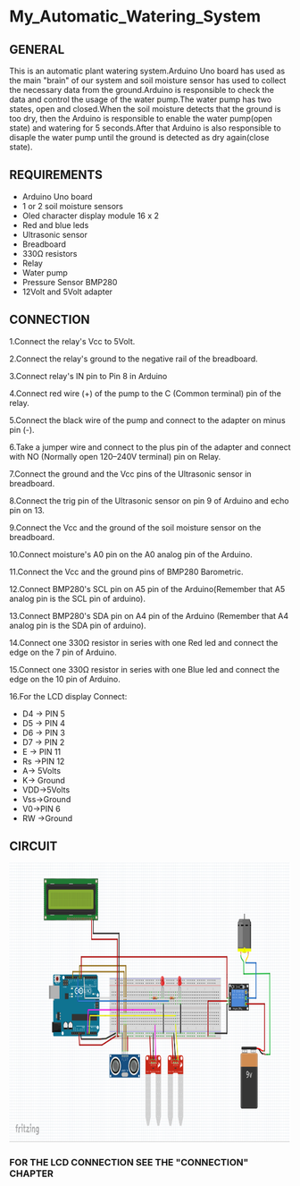 # My_Automatic_Watering_System

## GENERAL
This is an automatic plant watering system.Arduino Uno board has used as the main "brain" of our system and soil moisture sensor has used to collect the necessary data from the ground.Arduino is responsible to check the data and control the usage of the water pump.The water pump has two states, open and closed.When the soil moisture detects that the ground is too dry, then the Arduino is responsible to enable the water pump(open state) and watering for 5 seconds.After that Arduino is also responsible to disaple the water pump until the ground is detected as dry again(close state).

## REQUIREMENTS

* Arduino Uno board
* 1 or 2 soil moisture sensors
* Oled character display module 16 x 2 
* Red and blue leds
* Ultrasonic sensor
* Breadboard
* 330Ω resistors
* Relay
* Water pump
* Pressure Sensor BMP280
* 12Volt and 5Volt adapter

## CONNECTION
1.Connect the relay's Vcc to 5Volt.

2.Connect the relay's ground to the negative rail of the breadboard.

3.Connect relay's IN pin to Pin 8 in Arduino

4.Connect red wire (+) of the pump to the C (Common terminal) pin of the relay.

5.Connect the black wire of the pump and connect to the adapter on minus pin (-).

6.Take a jumper wire and connect to the plus pin of the adapter and connect with NO (Normally open 120–240V terminal) pin on Relay.

7.Connect the ground and the Vcc pins of the Ultrasonic sensor in breadboard.

8.Connect the trig pin of the Ultrasonic sensor on pin 9 of Arduino and echo pin on 13.

9.Connect the Vcc and the ground of the soil moisture sensor on the breadboard.

10.Connect moisture's A0 pin on the A0 analog pin of the Arduino.

11.Connect the Vcc and the ground pins of BMP280 Barometric.

12.Connect BMP280's SCL pin on A5 pin of the Arduino(Remember that A5 analog pin is the SCL pin of arduino).

13.Connect BMP280's SDA pin on A4 pin of the Arduino (Remember that A4 analog pin is the SDA pin of arduino).

14.Connect one 330Ω resistor in series with one Red led and connect the edge on the 7 pin of Arduino.

15.Connect one 330Ω resistor in series with one Blue led and connect the edge on the 10 pin of Arduino.

16.For the LCD display Connect:

* D4 -> PIN 5 
* D5 -> PIN 4
* D6 -> PIN 3
* D7 -> PIN 2
* E -> PIN 11
* Rs ->PIN 12
* A-> 5Volts
* K-> Ground
* VDD->5Volts
* Vss->Ground
* V0->PIN 6
* RW ->Ground


## CIRCUIT

<p align="center">

  <img width="750" height="500" src="https://github.com/TheodoreGisis/My_Automatic_Watering_System/blob/main/CIRCUIT.png" >
  
</p>

###                                                     FOR THE LCD CONNECTION SEE THE "CONNECTION" CHAPTER
